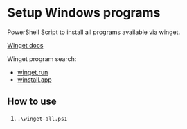 # Setup Windows programs

PowerShell Script to install all programs available via winget.

[Winget docs](https://docs.microsoft.com/de-de/windows/package-manager/winget/)

Winget program search:
- [winget.run](https://winget.run/)
- [winstall.app](https://winstall.app/)

## How to use

1. `.\winget-all.ps1`
